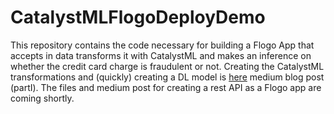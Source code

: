 # CatalystMLFlogoDeployDemo

This repository contains the code necessary for building a Flogo App that accepts in data transforms it with CatalystML and makes an inference on whether the credit card charge is fraudulent or not.  Creating the CatalystML transformations and (quickly) creating a DL model is [here](https://medium.com/@avanderg/catalyzing-real-time-data-for-machine-learning-in-production-part-1-67ad5432898e) medium blog post (partI).  The files and medium post for creating a rest API as a Flogo app are coming shortly. 
